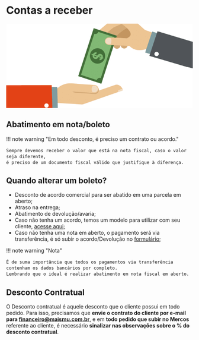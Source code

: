 # Contas a receber

![contasareceber](/assets/images/contas_a_receber1.png#center)

## Abatimento em nota/boleto

!!! note warning "Em todo desconto, é preciso um contrato ou acordo."

    Sempre devemos receber o valor que está na nota fiscal, caso o valor seja diferente, 
    é preciso de um documento fiscal válido que justifique à diferença.

## Quando alterar um boleto? 

- Desconto de acordo comercial para ser abatido em uma parcela em aberto;
- Atraso na entrega;
- Abatimento de devolução/avaria;
- Caso não tenha um acordo, temos um modelo para utilizar com seu cliente, [acesse aqui;](https://docs.google.com/spreadsheets/d/176ry_N9R6YiHd7y4VOKFMjMv1Jh7WGTG/edit#gid=1992326151)
- Caso não tenha uma nota em aberto, o pagamento será via transferência, é só subir o acordo/Devolução no [formulário;](https://docs.google.com/forms/d/e/1FAIpQLSerzIlouy5DkisGHG8GG8hnIYg7KSi5jjxD2kX_8k0ctx7iVg/viewform)

!!! note warning "Nota"

    É de suma importância que todos os pagamentos via transferência contenham os dados bancários por completo.
    Lembrando que o ideal é realizar abatimento em nota fiscal em aberto.

## Desconto Contratual

O Desconto contratual é aquele desconto que o cliente possui em todo pedido.
Para isso, precisamos que **envie o contrato do cliente por e-mail para financeiro@maismu.com.br**, e em **todo pedido que subir no Mercos** referente ao cliente, é necessário **sinalizar nas observações sobre o % do desconto contratual**.